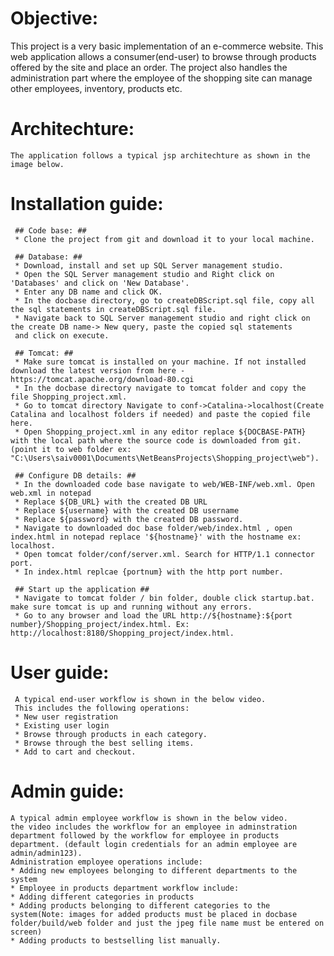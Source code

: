 # Objective: #
This project is a very basic implementation of an e-commerce website.
This web application allows a consumer(end-user) to browse through products offered by the site and place an order. The project also handles the administration part where the employee of the shopping site can manage other employees, inventory, products etc. 

# Architechture: #
	The application follows a typical jsp architechture as shown in the image below.

# Installation guide: #

     ## Code base: ##
	 * Clone the project from git and download it to your local machine.
	
	 ## Database: ##
	 * Download, install and set up SQL Server management studio.
	 * Open the SQL Server management studio and Right click on 'Databases' and click on 'New Database'.
	 * Enter any DB name and click OK.
	 * In the docbase directory, go to createDBScript.sql file, copy all the sql statements in createDBScript.sql file.
	 * Navigate back to SQL Server management studio and right click on the create DB name-> New query, paste the copied sql statements
	 and click on execute.
	 
	 ## Tomcat: ##
	 * Make sure tomcat is installed on your machine. If not installed download the latest version from here - https://tomcat.apache.org/download-80.cgi
	 * In the docbase directory navigate to tomcat folder and copy the file Shopping_project.xml.
	 * Go to tomcat directory Navigate to conf->Catalina->localhost(Create Catalina and localhost folders if needed) and paste the copied file here.
	 * Open Shopping_project.xml in any editor replace ${DOCBASE-PATH} with the local path where the source code is downloaded from git. (point it to web folder ex: "C:\Users\saiv0001\Documents\NetBeansProjects\Shopping_project\web").
	 
	 ## Configure DB details: ##
	 * In the downloaded code base navigate to web/WEB-INF/web.xml. Open web.xml in notepad
	 * Replace ${DB_URL} with the created DB URL 
	 * Replace ${username} with the created DB username  
	 * Replace ${password} with the created DB password.
	 * Navigate to downloaded doc base folder/web/index.html , open index.html in notepad replace '${hostname}' with the hostname ex:     localhost.
	 * Open tomcat folder/conf/server.xml. Search for HTTP/1.1 connector port. 
	 * In index.html replcae {portnum} with the http port number.
	 
	 ## Start up the application ##
	 * Navigate to tomcat folder / bin folder, double click startup.bat. make sure tomcat is up and running without any errors.
	 * Go to any browser and load the URL http://${hostname}:${port number}/Shopping_project/index.html. Ex: http://localhost:8180/Shopping_project/index.html.
	 
# User guide: #
	 A typical end-user workflow is shown in the below video. 
	 This includes the following operations:
	 * New user registration 
	 * Existing user login 
	 * Browse through products in each category.
	 * Browse through the best selling items.
	 * Add to cart and checkout.
	 
# Admin guide: #
	A typical admin employee workflow is shown in the below video.
	the video includes the workflow for an employee in adminstration department followed by the workflow for employee in products department. (default login credentials for an admin employee are admin/admin123).
	Administration employee operations include: 
	* Adding new employees belonging to different departments to the system
	* Employee in products department workflow include:
	* Adding different categories in products
	* Adding products belonging to different categories to the system(Note: images for added products must be placed in docbase folder/build/web folder and just the jpeg file name must be entered on screen)
	* Adding products to bestselling list manually.
	
